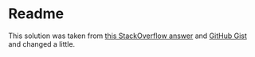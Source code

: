 # Readme

This solution was taken from [this StackOverflow answer](https://stackoverflow.com/a/57948138/8356159) and [GitHub Gist](https://gist.github.com/paolofulgoni/825bef5cd6cd92c4f9bbf33f603af4ff) and changed a little.